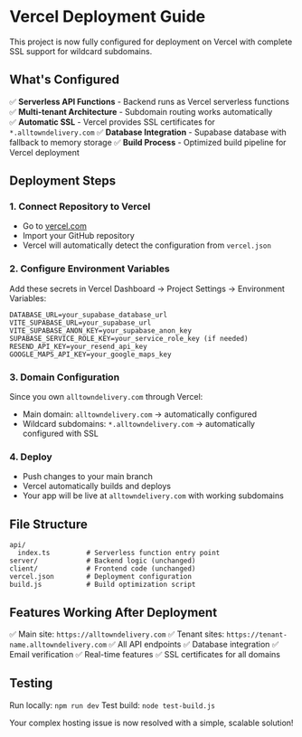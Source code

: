 # Vercel Deployment Guide

This project is now fully configured for deployment on Vercel with complete SSL support for wildcard subdomains.

## What's Configured

✅ **Serverless API Functions** - Backend runs as Vercel serverless functions
✅ **Multi-tenant Architecture** - Subdomain routing works automatically  
✅ **Automatic SSL** - Vercel provides SSL certificates for `*.alltowndelivery.com`
✅ **Database Integration** - Supabase database with fallback to memory storage
✅ **Build Process** - Optimized build pipeline for Vercel deployment

## Deployment Steps

### 1. Connect Repository to Vercel
- Go to [vercel.com](https://vercel.com)
- Import your GitHub repository
- Vercel will automatically detect the configuration from `vercel.json`

### 2. Configure Environment Variables
Add these secrets in Vercel Dashboard → Project Settings → Environment Variables:

```
DATABASE_URL=your_supabase_database_url
VITE_SUPABASE_URL=your_supabase_url
VITE_SUPABASE_ANON_KEY=your_supabase_anon_key
SUPABASE_SERVICE_ROLE_KEY=your_service_role_key (if needed)
RESEND_API_KEY=your_resend_api_key
GOOGLE_MAPS_API_KEY=your_google_maps_key
```

### 3. Domain Configuration
Since you own `alltowndelivery.com` through Vercel:
- Main domain: `alltowndelivery.com` → automatically configured
- Wildcard subdomains: `*.alltowndelivery.com` → automatically configured with SSL

### 4. Deploy
- Push changes to your main branch
- Vercel automatically builds and deploys
- Your app will be live at `alltowndelivery.com` with working subdomains

## File Structure

```
api/
  index.ts         # Serverless function entry point
server/            # Backend logic (unchanged)
client/            # Frontend code (unchanged)  
vercel.json        # Deployment configuration
build.js           # Build optimization script
```

## Features Working After Deployment

✅ Main site: `https://alltowndelivery.com`
✅ Tenant sites: `https://tenant-name.alltowndelivery.com` 
✅ All API endpoints
✅ Database integration
✅ Email verification
✅ Real-time features
✅ SSL certificates for all domains

## Testing

Run locally: `npm run dev`
Test build: `node test-build.js`

Your complex hosting issue is now resolved with a simple, scalable solution!